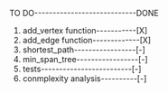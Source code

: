TO DO----------------------------DONE
1. add_vertex function-----------[X]
2. add_edge function-------------[X]
3. shortest_path-----------------[-]
4. min_span_tree-----------------[-]
5. tests-------------------------[-]
6. conmplexity analysis----------[-]
   

